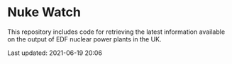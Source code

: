 # Nuke Watch

This repository includes code for retrieving the latest information available on the output of EDF nuclear power plants in the UK.

Last updated: 2021-06-19 20:06